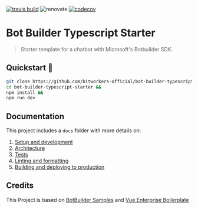 [![travis build](https://img.shields.io/travis/com/bitworkers-official/bot-builder-typescript-starter.svg?style=flat-square)](https://travis-ci.com/bitworkers-official/bot-builder-typescript-starter) ![renovate](https://badges.renovateapi.com/github/bitworkers-official/bot-builder-typescript-starter) [![codecov](https://codecov.io/gh/bitworkers-official/bot-builder-typescript-starter/branch/master/graph/badge.svg)](https://codecov.io/gh/bitworkers-official/bot-builder-typescript-starter/)

# Bot Builder Typescript Starter

> Starter template for a chatbot with Microsoft's Botbuilder SDK.

## Quickstart 🚀

```bash
git clone https://github.com/bitworkers-official/bot-builder-typescript-starter &&
cd bot-builder-typescript-starter &&
npm install &&
npm run dev
```

## Documentation

This project includes a `docs` folder with more details on:

1.  [Setup and development](https://bitworkers-official.github.io/bot-builder-typescript-starter/docs/development)
1.  [Architecture](https://bitworkers-official.github.io/bot-builder-typescript-starter/docs/architecture)
1.  [Tests](https://bitworkers-official.github.io/bot-builder-typescript-starter/docs/tests)
1.  [Linting and formatting](https://bitworkers-official.github.io/bot-builder-typescript-starter/docs/linting)
1.  [Building and deploying to production](https://bitworkers-official.github.io/bot-builder-typescript-starter/docs/production)

## Credits

This Project is based on [BotBuilder Samples](https://github.com/Microsoft/BotBuilder-Samples/tree/master/samples/javascript_nodejs/05.multi-turn-prompt) and [Vue Enterprise Boilerplate](https://github.com/chrisvfritz/vue-enterprise-boilerplate)
